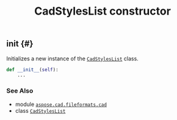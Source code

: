 ﻿---
title: CadStylesList constructor
second_title: Aspose.CAD for Python via .NET API References
description: 
type: docs
weight: 10
url: /aspose.cad.fileformats.cad/cadstyleslist/__init__/
is_root: false
---

## __init__ {#}

Initializes a new instance of the [`CadStylesList`](/cad/python-net/aspose.cad.fileformats.cad/cadstyleslist) class.



```python
def __init__(self):
    ...
```





### See Also
* module [`aspose.cad.fileformats.cad`](../../)
* class [`CadStylesList`](/cad/python-net/aspose.cad.fileformats.cad/cadstyleslist)

